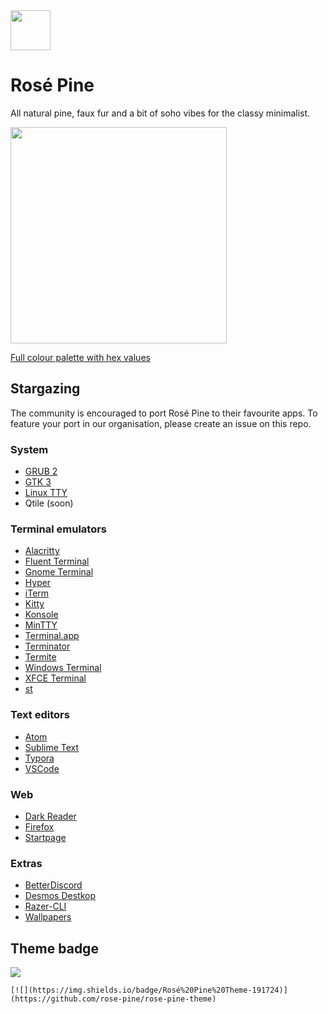 <img src="https://github.com/rose-pine/rose-pine-theme/blob/master/assets/icon.png" width="64" />

# Rosé Pine

All natural pine, faux fur and a bit of soho vibes for the classy minimalist.

<img src="https://media.discordapp.net/attachments/608697372054126594/775870937899597884/palette.png" width="346" />

[Full colour palette with hex values](https://mellow.dev/rose-pine)

## Stargazing

The community is encouraged to port Rosé Pine to their favourite apps. To feature your port in our organisation, please create an issue on this repo.

### System

- [GRUB 2](https://github.com/rose-pine/grub)
- [GTK 3](https://github.com/rose-pine/gtk)
- [Linux TTY](https://github.com/rose-pine/linux-tty)
- Qtile (soon)

### Terminal emulators

- [Alacritty](https://github.com/rose-pine/alacritty)
- [Fluent Terminal](https://github.com/rose-pine/fluent-terminal)
- [Gnome Terminal](https://github.com/rose-pine/gnome-terminal)
- [Hyper](https://github.com/rose-pine/hyper)
- [iTerm](https://github.com/rose-pine/iterm)
- [Kitty](https://github.com/rose-pine/kitty)
- [Konsole](https://github.com/rose-pine/konsole)
- [MinTTY](https://github.com/rose-pine/mintty)
- [Terminal.app](https://github.com/rose-pine/terminal.app)
- [Terminator](https://github.com/rose-pine/terminator)
- [Termite](https://github.com/rose-pine/termite)
- [Windows Terminal](https://github.com/rose-pine/windows-terminal)
- [XFCE Terminal](https://github.com/rose-pine/xfce-terminal)
- [st](https://github.com/rose-pine/st)

### Text editors

- [Atom](https://github.com/rose-pine/atom)
- [Sublime Text](https://github.com/rose-pine/sublime-text)
- [Typora](https://github.com/rose-pine/typora)
- [VSCode](https://github.com/rose-pine/vscode)

### Web

- [Dark Reader](https://github.com/rose-pine/dark-reader)
- [Firefox](https://github.com/rose-pine/firefox)
- [Startpage](https://github.com/rose-pine/startpage)

### Extras

- [BetterDiscord](https://github.com/rose-pine/betterdiscord)
- [Desmos Destkop](https://github.com/rose-pine/desmos-desktop)
- [Razer-CLI](https://github.com/rose-pine/razer-cli)
- [Wallpapers](https://github.com/rose-pine/wallpapers)

## Theme badge

[![](https://img.shields.io/badge/Rosé%20Pine%20Theme-191724)](https://github.com/rose-pine/rose-pine-theme)

`[![](https://img.shields.io/badge/Rosé%20Pine%20Theme-191724)](https://github.com/rose-pine/rose-pine-theme)`
